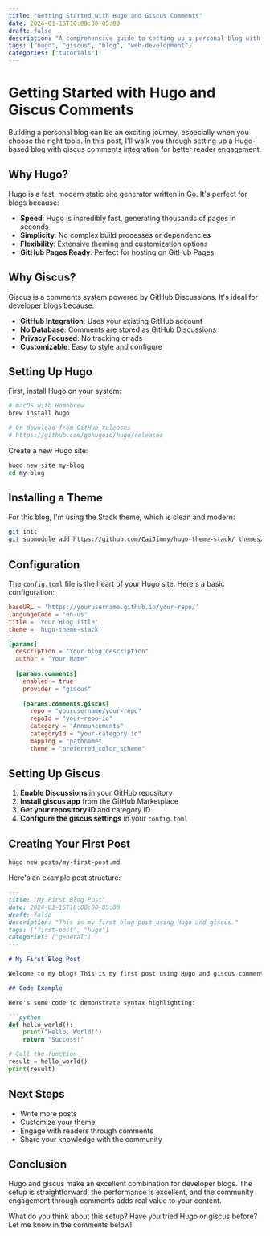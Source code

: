 ```yaml
---
title: "Getting Started with Hugo and Giscus Comments"
date: 2024-01-15T10:00:00-05:00
draft: false
description: "A comprehensive guide to setting up a personal blog with Hugo and integrating giscus comments for better reader engagement."
tags: ["hugo", "giscus", "blog", "web-development"]
categories: ["tutorials"]
---
```


# Getting Started with Hugo and Giscus Comments

Building a personal blog can be an exciting journey, especially when you choose the right tools. In this post, I'll walk you through setting up a Hugo-based blog with giscus comments integration for better reader engagement.

## Why Hugo?

Hugo is a fast, modern static site generator written in Go. It's perfect for blogs because:

- **Speed**: Hugo is incredibly fast, generating thousands of pages in seconds
- **Simplicity**: No complex build processes or dependencies
- **Flexibility**: Extensive theming and customization options
- **GitHub Pages Ready**: Perfect for hosting on GitHub Pages

## Why Giscus?

Giscus is a comments system powered by GitHub Discussions. It's ideal for developer blogs because:

- **GitHub Integration**: Uses your existing GitHub account
- **No Database**: Comments are stored as GitHub Discussions
- **Privacy Focused**: No tracking or ads
- **Customizable**: Easy to style and configure

## Setting Up Hugo

First, install Hugo on your system:

```bash
# macOS with Homebrew
brew install hugo

# Or download from GitHub releases
# https://github.com/gohugoio/hugo/releases
```

Create a new Hugo site:

```bash
hugo new site my-blog
cd my-blog
```

## Installing a Theme

For this blog, I'm using the Stack theme, which is clean and modern:

```bash
git init
git submodule add https://github.com/CaiJimmy/hugo-theme-stack/ themes/hugo-theme-stack
```

## Configuration

The `config.toml` file is the heart of your Hugo site. Here's a basic configuration:

```toml
baseURL = 'https://yourusername.github.io/your-repo/'
languageCode = 'en-us'
title = 'Your Blog Title'
theme = 'hugo-theme-stack'

[params]
  description = "Your blog description"
  author = "Your Name"
  
  [params.comments]
    enabled = true
    provider = "giscus"
    
    [params.comments.giscus]
      repo = "yourusername/your-repo"
      repoId = "your-repo-id"
      category = "Announcements"
      categoryId = "your-category-id"
      mapping = "pathname"
      theme = "preferred_color_scheme"
```

## Setting Up Giscus

1. **Enable Discussions** in your GitHub repository
2. **Install giscus app** from the GitHub Marketplace
3. **Get your repository ID** and category ID
4. **Configure the giscus settings** in your `config.toml`

## Creating Your First Post

```bash
hugo new posts/my-first-post.md
```

Here's an example post structure:

```markdown
---
title: "My First Blog Post"
date: 2024-01-15T10:00:00-05:00
draft: false
description: "This is my first blog post using Hugo and giscus."
tags: ["first-post", "hugo"]
categories: ["general"]
---

# My First Blog Post

Welcome to my blog! This is my first post using Hugo and giscus comments.

## Code Example

Here's some code to demonstrate syntax highlighting:

```python
def hello_world():
    print("Hello, World!")
    return "Success!"

# Call the function
result = hello_world()
print(result)
```

## Next Steps

- Write more posts
- Customize your theme
- Engage with readers through comments
- Share your knowledge with the community

## Conclusion

Hugo and giscus make an excellent combination for developer blogs. The setup is straightforward, the performance is excellent, and the community engagement through comments adds real value to your content.

What do you think about this setup? Have you tried Hugo or giscus before? Let me know in the comments below! 